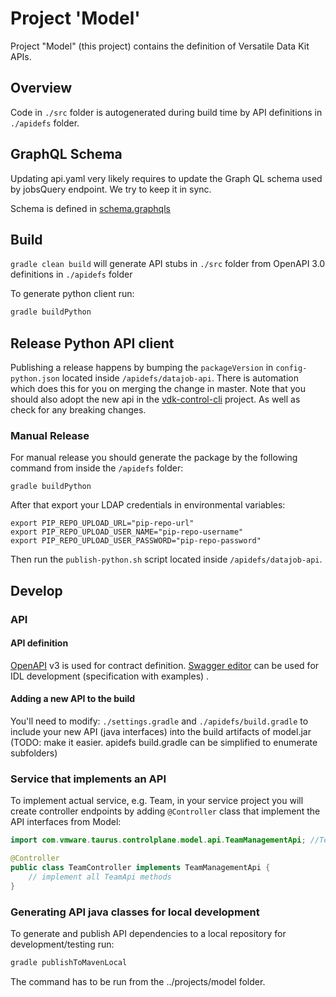# Project 'Model'
Project "Model" (this project) contains the definition of Versatile Data Kit APIs.

## Overview
Code in `./src` folder is autogenerated during build time by API definitions in `./apidefs` folder.

## GraphQL Schema

Updating api.yaml very likely requires to update the Graph QL schema used by jobsQuery endpoint.
We try to keep it in sync.

Schema is defined in [schema.graphqls](../pipelines_control_service/src/main/resources/schema.graphqls)

## Build
`gradle clean build`
will generate API stubs in `./src` folder from OpenAPI 3.0 definitions in `./apidefs` folder

To generate python client run:
```bash
gradle buildPython
```

## Release Python API client
Publishing a release happens by bumping the `packageVersion` in `config-python.json` located inside `/apidefs/datajob-api`. There is automation which does this for you on merging the change in master. Note that you should also adopt the new api in the [vdk-control-cli](https://github.com/vmware/versatile-data-kit/tree/main/projects/vdk-control-cli) project. As well as check for any breaking changes.

### Manual Release
For manual release you should generate the package by the following command from inside the `/apidefs` folder:

```
gradle buildPython
```

After that export your LDAP credentials in environmental variables:

```
export PIP_REPO_UPLOAD_URL="pip-repo-url"
export PIP_REPO_UPLOAD_USER_NAME="pip-repo-username"
export PIP_REPO_UPLOAD_USER_PASSWORD="pip-repo-password"
```

Then run the `publish-python.sh` script located inside `/apidefs/datajob-api`.

## Develop
### API
#### API definition
[OpenAPI](https://github.com/OAI/OpenAPI-Specification/blob/master/versions/3.0.0.md) v3 is used for contract definition. [Swagger editor](https://swagger.io/tools/swagger-editor/) can be used for IDL development (specification with examples) .

#### Adding a new API to the build
You'll need to modify: `./settings.gradle` and `./apidefs/build.gradle` to include your new API (java interfaces) into the build artifacts of model.jar (TODO: make it easier. apidefs build.gradle can be simplified to enumerate subfolders)


### Service that implements an API
To implement actual service, e.g. Team, in your service project you will create controller endpoints by adding ```@Controller``` class that implement the API interfaces from Model:

```java
import com.vmware.taurus.controlplane.model.api.TeamManagementApi; //TeamManagementApi class is an autogenerated stub that resides in model.jar

@Controller
public class TeamController implements TeamManagementApi {
	// implement all TeamApi methods
}
```

### Generating API java classes for local development
To generate and publish API dependencies to a local repository for development/testing run:
```bash
gradle publishToMavenLocal
```
The command has to be run from the ../projects/model folder.
